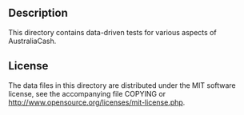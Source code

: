 Description
------------

This directory contains data-driven tests for various aspects of AustraliaCash.

License
--------

The data files in this directory are distributed under the MIT software
license, see the accompanying file COPYING or
http://www.opensource.org/licenses/mit-license.php.

